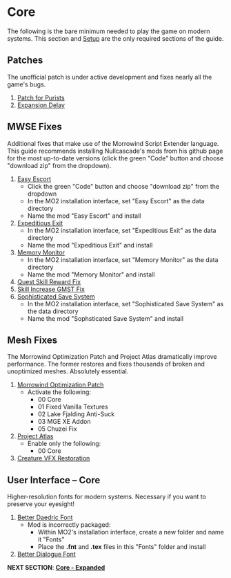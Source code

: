 # Core
The following is the bare minimum needed to play the game on modern systems. This section and [Setup](https://github.com/doublemoulinet/Morrowind-Modular-Mod-Guide/blob/master/SETUP.md) are the only required sections of the guide.

## Patches
The unofficial patch is under active development and fixes nearly all the game's bugs. 
1. [Patch for Purists](https://www.nexusmods.com/morrowind/mods/45096?)
1. [Expansion Delay](https://www.nexusmods.com/morrowind/mods/47588?)

## MWSE Fixes
Additional fixes that make use of the Morrowind Script Extender language. This guide recommends installing Nullcascade's mods from his github page for the most up-to-date versions (click the green "Code" button and choose "download zip" from the dropdown).
1. [Easy Escort](https://github.com/NullCascade/morrowind-mods)
	- Click the green "Code" button and choose "download zip" from the dropdown
	- In the MO2 installation interface, set "Easy Escort" as the data directory
	- Name the mod "Easy Escort" and install
1. [Expeditious Exit](https://github.com/NullCascade/morrowind-mods)
	- In the MO2 installation interface, set "Expeditious Exit" as the data directory
	- Name the mod "Expeditious Exit" and install
1. [Memory Monitor](https://github.com/NullCascade/morrowind-mods)
	- In the MO2 installation interface, set "Memory Monitor" as the data directory
	- Name the mod "Memory Monitor" and install
1. [Quest Skill Reward Fix](https://www.nexusmods.com/morrowind/mods/48269?)
1. [Skill Increase GMST Fix](https://www.nexusmods.com/morrowind/mods/48029?)
1. [Sophisticated Save System](https://github.com/NullCascade/morrowind-mods)
	- In the MO2 installation interface, set "Sophisticated Save System" as the data directory
	- Name the mod "Sophsticated Save System" and install

## Mesh Fixes
The Morrowind Optimization Patch and Project Atlas dramatically improve performance. The former restores and fixes thousands of broken and unoptimized meshes. Absolutely essential.
1. [Morrowind Optimization Patch](https://www.nexusmods.com/morrowind/mods/45384?)
	- Activate the following:
		- 00 Core
		- 01 Fixed Vanilla Textures
		- 02 Lake Fjalding Anti-Suck
		- 03 MGE XE Addon
		- 05 Chuzei Fix
1. [Project Atlas](https://www.nexusmods.com/morrowind/mods/45399?)
	- Enable only the following:
		- 00 Core
1. [Creature VFX Restoration](https://www.nexusmods.com/morrowind/mods/46194?)	

## User Interface – Core
Higher-resolution fonts for modern systems. Necessary if you want to preserve your eyesight!
1. [Better Daedric Font](https://www.nexusmods.com/morrowind/mods/44540?)
	- Mod is incorrectly packaged: 
		- Within MO2's installation interface, create a new folder and name it "Fonts"
		- Place the **.fnt** and **.tex** files in this "Fonts" folder and install
1. [Better Dialogue Font](https://www.nexusmods.com/morrowind/mods/36873?)


**NEXT SECTION**:
[**Core - Expanded**](https://github.com/doublemoulinet/Morrowind-Modular-Mod-Guide/blob/master/EXPANDEDCORE.md)
